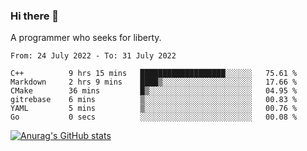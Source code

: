 ### Hi there 👋

<!--
**shejialuo/shejialuo** is a ✨ _special_ ✨ repository because its `README.md` (this file) appears on your GitHub profile.

Here are some ideas to get you started:

- 🔭 I’m currently working on ...
- 🌱 I’m currently learning ...
- 👯 I’m looking to collaborate on ...
- 🤔 I’m looking for help with ...
- 💬 Ask me about ...
- 📫 How to reach me: ...
- 😄 Pronouns: ...
- ⚡ Fun fact: ...
-->

A programmer who seeks for liberty.

<!--START_SECTION:waka-->

```text
From: 24 July 2022 - To: 31 July 2022

C++          9 hrs 15 mins   ███████████████████░░░░░░   75.61 %
Markdown     2 hrs 9 mins    ████▒░░░░░░░░░░░░░░░░░░░░   17.66 %
CMake        36 mins         █▒░░░░░░░░░░░░░░░░░░░░░░░   04.95 %
gitrebase    6 mins          ▒░░░░░░░░░░░░░░░░░░░░░░░░   00.83 %
YAML         5 mins          ▒░░░░░░░░░░░░░░░░░░░░░░░░   00.76 %
Go           0 secs          ░░░░░░░░░░░░░░░░░░░░░░░░░   00.08 %
```

<!--END_SECTION:waka-->

[![Anurag's GitHub stats](https://github-readme-stats.vercel.app/api?username=shejialuo&show_icons=true&theme=dracula)](https://github.com/anuraghazra/github-readme-stats)
